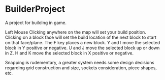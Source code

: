 # BuilderProject
A project for building in game.

Left Mouse Clicking anywhere on the map will set your build position. Clicking on a block face will set the build location of the next block to start on that face/plane.
The F key places a new block.
Y and I move the selected block in Y positive or negative.
U and J move the selected block up or down in Z.
H and K move the selected block in X positive or negative.

Snapping is rudementary, a greater system needs some design decisions regarding grid construction and size, sockets consideration, piece shapes, etc.
